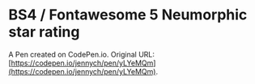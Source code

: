 # BS4 / Fontawesome 5 Neumorphic star rating

A Pen created on CodePen.io. Original URL: [https://codepen.io/jennych/pen/yLYeMQm](https://codepen.io/jennych/pen/yLYeMQm).


